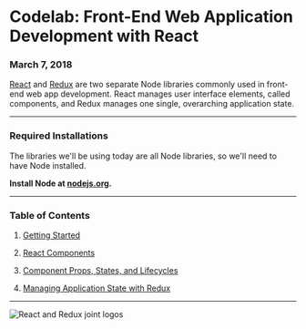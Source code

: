 # Codelab: Front-End Web Application Development with React

### March 7, 2018

[React](https://reactjs.org/) and [Redux](https://redux.js.org/) are two separate Node libraries commonly used in front-end web app development. React manages user interface elements, called components, and Redux manages one single, overarching application state.

***

### Required Installations

The libraries we'll be using today are all Node libraries, so we'll need to have Node installed.

**Install Node at [nodejs.org](https://nodejs.org/en/).**

***

### Table of Contents

1. [Getting Started](https://github.com/OKStateACM/ReactCodelab/blob/master/1%20-%20Getting%20Started.md)

2. [React Components](https://github.com/OKStateACM/ReactCodelab/blob/master/2%20-%20React%20Components.md)

3. [Component Props, States, and Lifecycles](https://github.com/OKStateACM/ReactCodelab/blob/master/3%20-%20Component%20Props%2C%20States%2C%20and%20Lifecycles.md)

4. [Managing Application State with Redux](https://github.com/OKStateACM/ReactCodelab/blob/master/4%20-%20Managing%20Application%20State%20with%20Redux.md)

***

![React and Redux joint logos](https://equimper.gallerycdn.vsassets.io/extensions/equimper/react-native-react-redux/1.4.1/1506881814014/Microsoft.VisualStudio.Services.Icons.Default)
